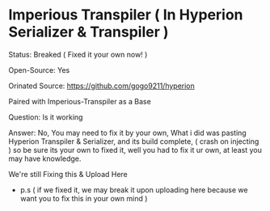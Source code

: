 # Imperious Transpiler ( In Hyperion Serializer & Transpiler )
Status: Breaked ( Fixed it your own now! )

Open-Source: Yes

Orinated Source: https://github.com/gogo9211/hyperion

Paired with Imperious-Transpiler as a Base

Question: Is it working

Answer: No, You may need to fix it by your own, What i did was pasting Hyperion Transpiler & Serializer, and its build complete, ( crash on injecting ) so be sure its your own to fixed it, well you had to fix it ur own, at least you may have knowledge. 

We're still Fixing this & Upload Here

- p.s ( if we fixed it, we may break it upon uploading here because we want you to fix this in your own mind )

